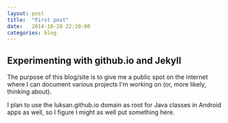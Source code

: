 ```yaml
---
layout: post
title:  "First post"
date:   2014-10-28 22:20:00
categories: blog
---
```


## Experimenting with github.io and Jekyll

The purpose of this blog/site is to give me a public spot on the internet where I can document various projects I'm working on (or, more likely, thinking about).

I plan to use the luksan.github.io domain as root for Java classes in Android apps as well, so I figure I might as well put something here.
